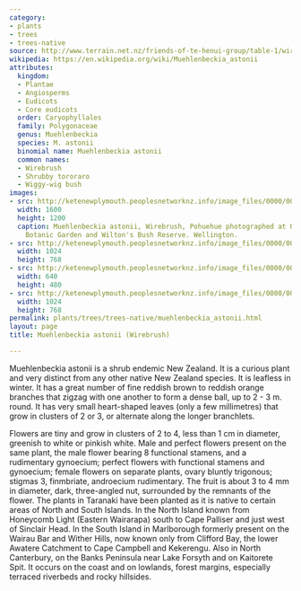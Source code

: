```yaml
---
category:
- plants
- trees
- trees-native
source: http://www.terrain.net.nz/friends-of-te-henui-group/table-1/wirebrush-muehlenbeckia-astonii.html
wikipedia: https://en.wikipedia.org/wiki/Muehlenbeckia_astonii
attributes:
  kingdom:
  - Plantae
  - Angiosperms
  - Eudicots
  - Core eudicots
  order: Caryophyllales
  family: Polygonaceae
  genus: Muehlenbeckia
  species: M. astonii
  binomial name: Muehlenbeckia astonii
  common names:
  - Wirebrush
  - Shrubby tororaro
  - Wiggy-wig bush
images:
- src: http://ketenewplymouth.peoplesnetworknz.info/image_files/0000/0007/6314/Muehlenbeckia_astonii-001.JPG
  width: 1600
  height: 1200
  caption: Muehlenbeckia astonii, Wirebrush, Pohuehue photographed at Otari Native
    Botanic Garden and Wilton's Bush Reserve. Wellington.
- src: http://ketenewplymouth.peoplesnetworknz.info/image_files/0000/0002/1929/Muehlenbeckia_astonii-1.JPG
  width: 1024
  height: 768
- src: http://ketenewplymouth.peoplesnetworknz.info/image_files/0000/0002/1934/Muehlenbeckia_astonii-6.JPG
  width: 640
  height: 480
- src: http://ketenewplymouth.peoplesnetworknz.info/image_files/0000/0007/6924/Muehlenbeckia_astonii__Wirebrush.JPG
  width: 1024
  height: 768
permalink: plants/trees/trees-native/muehlenbeckia_astonii.html
layout: page
title: Muehlenbeckia astonii (Wirebrush)

---
```

Muehlenbeckia astonii is a shrub endemic New Zealand. It is a curious plant and very distinct from any other native New Zealand species. It is leafless in winter. It has a great number of fine reddish brown to reddish orange branches that zigzag with one another to form a dense ball, up to 2 - 3 m. round. It has very small heart-shaped leaves (only a few millimetres) that grow in clusters of 2 or 3, or alternate along the longer branchlets.

Flowers are tiny and grow in clusters of 2 to 4, less than 1 cm in diameter, greenish to white or pinkish white. 
Male and perfect flowers present on the same plant, the male flower bearing 8 functional stamens, and a rudimentary gynoecium; perfect flowers with functional stamens and gynoecium; female flowers on separate plants, ovary bluntly trigonous; stigmas 3, finmbriate, androecium rudimentary.
The fruit is about 3 to 4 mm in diameter, dark, three-angled nut, surrounded by the remnants of the flower.
The plants in Taranaki have been planted as it is native to certain areas of North and South Islands. In the North Island known from Honeycomb Light (Eastern Wairarapa) south to Cape Palliser and just west of Sinclair Head. In the South Island in Marlborough formerly present on the Wairau Bar and Wither Hills, now known only from Clifford Bay, the lower Awatere Catchment to Cape Campbell and Kekerengu. Also in North Canterbury, on the Banks Peninsula near Lake Forsyth and on Kaitorete Spit. It occurs on the coast and on lowlands, forest margins, especially terraced riverbeds and rocky hillsides.
